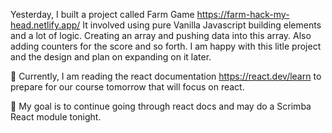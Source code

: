 Yesterday, I built a project called Farm Game https://farm-hack-my-head.netlify.app/ It involved using pure Vanilla Javascript building elements and a lot of logic. 
Creating an array and pushing data into this array. Also adding counters for the score and so forth. I am happy with this litle project and the design and plan on 
expanding on it later. 

📖 Currently, I am reading the react documentation https://react.dev/learn to prepare for our course tomorrow that will focus on react. 

 🎯 My goal is to continue going through react docs and may do a Scrimba React module tonight. 
